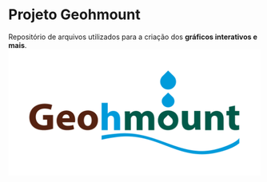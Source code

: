 # Projeto Geohmount
 Repositório de arquivos utilizados para a criação dos **gráficos interativos e mais**.
![geohmount-logo](https://github.com/danplevs/geohmount/blob/master/logos-png/GEOHMOUNT-Logo-Cores.png)
